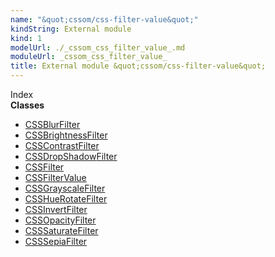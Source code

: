 ```yaml
---
name: "&quot;cssom/css-filter-value&quot;"
kindString: External module
kind: 1
modelUrl: ./_cssom_css_filter_value_.md
moduleUrl: _cssom_css_filter_value_
title: External module &quot;cssom/css-filter-value&quot;
---
```








<section >
<div class="lead pb-2">Index</div>
<section class="tsd-panel tsd-index-panel">
<div class="tsd-index-content">
<section class="tsd-index-section ">
<strong>Classes</strong>
<ul>
<li class="tsd-kind-class tsd-parent-kind-external-module"><a href="../_cssom_css_filter_value_.cssblurfilter/" class="tsd-kind-icon">CSSBlur<wbr>Filter</a></li>
<li class="tsd-kind-class tsd-parent-kind-external-module"><a href="../_cssom_css_filter_value_.cssbrightnessfilter/" class="tsd-kind-icon">CSSBrightness<wbr>Filter</a></li>
<li class="tsd-kind-class tsd-parent-kind-external-module"><a href="../_cssom_css_filter_value_.csscontrastfilter/" class="tsd-kind-icon">CSSContrast<wbr>Filter</a></li>
<li class="tsd-kind-class tsd-parent-kind-external-module"><a href="../_cssom_css_filter_value_.cssdropshadowfilter/" class="tsd-kind-icon">CSSDrop<wbr>Shadow<wbr>Filter</a></li>
<li class="tsd-kind-class tsd-parent-kind-external-module"><a href="../_cssom_css_filter_value_.cssfilter/" class="tsd-kind-icon">CSSFilter</a></li>
<li class="tsd-kind-class tsd-parent-kind-external-module"><a href="../_cssom_css_filter_value_.cssfiltervalue/" class="tsd-kind-icon">CSSFilter<wbr>Value</a></li>
<li class="tsd-kind-class tsd-parent-kind-external-module"><a href="../_cssom_css_filter_value_.cssgrayscalefilter/" class="tsd-kind-icon">CSSGrayscale<wbr>Filter</a></li>
<li class="tsd-kind-class tsd-parent-kind-external-module"><a href="../_cssom_css_filter_value_.csshuerotatefilter/" class="tsd-kind-icon">CSSHue<wbr>Rotate<wbr>Filter</a></li>
<li class="tsd-kind-class tsd-parent-kind-external-module"><a href="../_cssom_css_filter_value_.cssinvertfilter/" class="tsd-kind-icon">CSSInvert<wbr>Filter</a></li>
<li class="tsd-kind-class tsd-parent-kind-external-module"><a href="../_cssom_css_filter_value_.cssopacityfilter/" class="tsd-kind-icon">CSSOpacity<wbr>Filter</a></li>
<li class="tsd-kind-class tsd-parent-kind-external-module"><a href="../_cssom_css_filter_value_.csssaturatefilter/" class="tsd-kind-icon">CSSSaturate<wbr>Filter</a></li>
<li class="tsd-kind-class tsd-parent-kind-external-module"><a href="../_cssom_css_filter_value_.csssepiafilter/" class="tsd-kind-icon">CSSSepia<wbr>Filter</a></li>
</ul>
</section>
</div>
</section>
</section>
